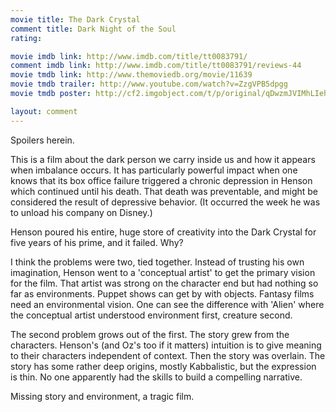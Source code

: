 ```yaml
---
movie title: The Dark Crystal
comment title: Dark Night of the Soul
rating: 

movie imdb link: http://www.imdb.com/title/tt0083791/
comment imdb link: http://www.imdb.com/title/tt0083791/reviews-44
movie tmdb link: http://www.themoviedb.org/movie/11639
movie tmdb trailer: http://www.youtube.com/watch?v=ZzgVPB5dpgg
movie tmdb poster: http://cf2.imgobject.com/t/p/original/qDwzmJVIMhLIehCTrxw7aAiQMK4.jpg

layout: comment
---
```


Spoilers herein.

This is a film about the dark person we carry inside us and how it appears when imbalance occurs. It has particularly powerful impact when one knows that its box office failure triggered a chronic depression in Henson which continued until his death. That death was preventable, and might be considered the result of depressive behavior. (It occurred the week he was to unload his company on Disney.)

Henson poured his entire, huge store of creativity into the Dark Crystal for five years of his prime, and it failed. Why?

I think the problems were two, tied together. Instead of trusting his own imagination, Henson went to a 'conceptual artist' to get the primary vision for the film. That artist was strong on the character end but had nothing so far as environments. Puppet shows can get by with objects. Fantasy films need an environmental vision. One can see the difference with 'Alien' where the conceptual artist understood environment first, creature second.

The second problem grows out of the first. The story grew from the characters. Henson's (and Oz's too if it matters) intuition is to give meaning to their characters independent of context. Then the story was overlain. The story has some rather deep origins, mostly Kabbalistic, but the expression is thin. No one apparently had the skills to build a compelling narrative.

Missing story and environment, a tragic film.